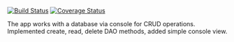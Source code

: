 [![Build Status](https://travis-ci.org/kortov/sqlcmd.svg?branch=master)](https://travis-ci.org/kortov/sqlcmd) [![Coverage Status](https://coveralls.io/repos/github/kortov/sqlcmd/badge.svg?branch=master)](https://coveralls.io/github/kortov/sqlcmd?branch=master)

The app works with a database via console for CRUD operations. Implemented create, read, delete DAO methods, added simple console view.
